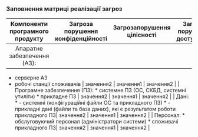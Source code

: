 ### Заповнення матриці реалізації загроз
| Компоненти програмного продукту | Загроза порушення конфіденційності | Загрозапорушення цілісності | Загроза порушення доступності |
|:-----------:|:---------:|:-----------:|:---------:|
| Апаратне забезпечення (АЗ): 
* серверне АЗ 
* робочі станції споживачів | значення2 | значення1 | значення2 |
| Програмне забезпечення (ПЗ): * системне ПЗ (ОС, СКБД, системні утиліти) * прикладне ПЗ | значення2 | значення1 | значення2 |
| Дані: * - системні (конфігураційні файли ОС та прикладного ПЗ) * - прикладні дані (файли та база даних), які є результатом роботи прикладного ПЗ| значення2 | значення1 | значення2 |
| Персонал: * обслуговуючий персонал (адміністратори системи) * споживачі прикладного ПЗ| значення2 | значення1 | значення2 |
